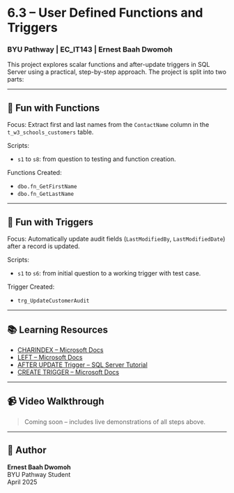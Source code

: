 # 6.3 – User Defined Functions and Triggers

### BYU Pathway | EC_IT143 | Ernest Baah Dwomoh

This project explores scalar functions and after-update triggers in SQL Server using a practical, step-by-step approach. The project is split into two parts:

---

## 📂 Fun with Functions

Focus: Extract first and last names from the `ContactName` column in the `t_w3_schools_customers` table.

Scripts:
- `s1` to `s8`: from question to testing and function creation.

Functions Created:
- `dbo.fn_GetFirstName`
- `dbo.fn_GetLastName`

---

## 📂 Fun with Triggers

Focus: Automatically update audit fields (`LastModifiedBy`, `LastModifiedDate`) after a record is updated.

Scripts:
- `s1` to `s6`: from initial question to a working trigger with test case.

Trigger Created:
- `trg_UpdateCustomerAudit`

---

## 📚 Learning Resources

- [CHARINDEX – Microsoft Docs](https://learn.microsoft.com/en-us/sql/t-sql/functions/charindex-transact-sql)
- [LEFT – Microsoft Docs](https://learn.microsoft.com/en-us/sql/t-sql/functions/left-transact-sql)
- [AFTER UPDATE Trigger – SQL Server Tutorial](https://www.sqlservertutorial.net/sql-server-triggers/sql-server-after-update-trigger/)
- [CREATE TRIGGER – Microsoft Docs](https://learn.microsoft.com/en-us/sql/t-sql/statements/create-trigger-transact-sql)

---

## 📹 Video Walkthrough

> Coming soon – includes live demonstrations of all steps above.

---

## 📣 Author

**Ernest Baah Dwomoh**  
BYU Pathway Student  
April 2025
